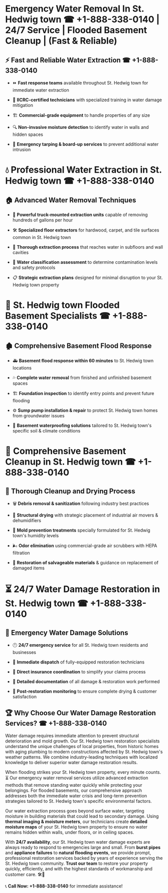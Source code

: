 # Emergency Water Removal In St. Hedwig town ☎ +1-888-338-0140 | 24/7 Service | Flooded Basement Cleanup | (Fast & Reliable)  

## ⚡ Fast and Reliable Water Extraction ☎ +1-888-338-0140  
- ⏩ **Fast response teams** available throughout St. Hedwig town for immediate water extraction  
- 🏅 **IICRC-certified technicians** with specialized training in water damage mitigation  
- 🏗️ **Commercial-grade equipment** to handle properties of any size  
- 🔍 **Non-invasive moisture detection** to identify water in walls and hidden spaces  
- 🛑 **Emergency tarping & board-up services** to prevent additional water intrusion  

# 💧 Professional Water Extraction in St. Hedwig town ☎ +1-888-338-0140  

## 🏠 Advanced Water Removal Techniques  
- 🚛 **Powerful truck-mounted extraction units** capable of removing hundreds of gallons per hour  
- 🛠️ **Specialized floor extractors** for hardwood, carpet, and tile surfaces common in St. Hedwig town  
- 📏 **Thorough extraction process** that reaches water in subfloors and wall cavities  
- 🧪 **Water classification assessment** to determine contamination levels and safety protocols  
- 📋 **Strategic extraction plans** designed for minimal disruption to your St. Hedwig town property  

# 🌊 St. Hedwig town Flooded Basement Specialists ☎ +1-888-338-0140  

## 🏚️ Comprehensive Basement Flood Response  
- 🚑 **Basement flood response within 60 minutes** to St. Hedwig town locations  
- 💦 **Complete water removal** from finished and unfinished basement spaces  
- 🏗️ **Foundation inspection** to identify entry points and prevent future flooding  
- ⚙️ **Sump pump installation & repair** to protect St. Hedwig town homes from groundwater issues  
- 🌱 **Basement waterproofing solutions** tailored to St. Hedwig town's specific soil & climate conditions  

# 🧹 Comprehensive Basement Cleanup in St. Hedwig town ☎ +1-888-338-0140  

## 🔄 Thorough Cleanup and Drying Process  
- 🗑️ **Debris removal & sanitization** following industry best practices  
- 💨 **Structural drying** with strategic placement of industrial air movers & dehumidifiers  
- 🦠 **Mold prevention treatments** specially formulated for St. Hedwig town's humidity levels  
- 🌬️ **Odor elimination** using commercial-grade air scrubbers with HEPA filtration  
- 🔧 **Restoration of salvageable materials** & guidance on replacement of damaged items  

# ⏳ 24/7 Water Damage Restoration in St. Hedwig town ☎ +1-888-338-0140  

## 🚀 Emergency Water Damage Solutions  
- 🕛 **24/7 emergency service** for all St. Hedwig town residents and businesses  
- 🚒 **Immediate dispatch** of fully-equipped restoration technicians  
- 🏦 **Direct insurance coordination** to simplify your claims process  
- 📜 **Detailed documentation** of all damage & restoration work performed  
- 🔎 **Post-restoration monitoring** to ensure complete drying & customer satisfaction  

## 🏆 Why Choose Our Water Damage Restoration Services? ☎ +1-888-338-0140  
Water damage requires immediate attention to prevent structural deterioration and mold growth. Our St. Hedwig town restoration specialists understand the unique challenges of local properties, from historic homes with aging plumbing to modern constructions affected by St. Hedwig town's weather patterns. We combine industry-leading techniques with localized knowledge to deliver superior water damage restoration results.  

When flooding strikes your St. Hedwig town property, every minute counts. ⏳ Our emergency water removal services utilize advanced extraction methods that remove standing water quickly while protecting your belongings. For flooded basements, our comprehensive approach addresses both the immediate water crisis and long-term prevention strategies tailored to St. Hedwig town's specific environmental factors.  

Our water extraction process goes beyond surface water, targeting moisture in building materials that could lead to secondary damage. Using **thermal imaging & moisture meters**, our technicians create **detailed moisture maps** of your St. Hedwig town property to ensure no water remains hidden within walls, under floors, or in ceiling spaces.  

With **24/7 availability**, our St. Hedwig town water damage experts are always ready to respond to emergencies large and small. From **burst pipes** and **appliance failures** to **natural flooding events**, we provide prompt, professional restoration services backed by years of experience serving the St. Hedwig town community. **Trust our team** to restore your property quickly, efficiently, and with the highest standards of workmanship and customer care. 🛠️💪  

📞 **Call Now: +1-888-338-0140** for immediate assistance!